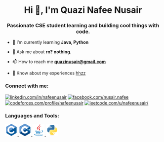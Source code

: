 <h1 align="center">Hi 👋, I'm Quazi Nafee Nusair</h1>
<h3 align="center">Passionate CSE student learning and building cool things with code.</h3>

- 🌱 I’m currently learning **Java, Python**

- 💬 Ask me about **rn? nothing.**

- 📫 How to reach me **quazinusair@gmail.com**

- 📄 Know about my experiences [hhzz](hhzz)

<h3 align="left">Connect with me:</h3>
<p align="left">
<a href="https://linkedin.com/in/linkedin.com/in/nafeenusair" target="blank"><img align="center" src="https://raw.githubusercontent.com/rahuldkjain/github-profile-readme-generator/master/src/images/icons/Social/linked-in-alt.svg" alt="linkedin.com/in/nafeenusair" height="30" width="40" /></a>
<a href="https://fb.com/facebook.com/nusair.nafee" target="blank"><img align="center" src="https://raw.githubusercontent.com/rahuldkjain/github-profile-readme-generator/master/src/images/icons/Social/facebook.svg" alt="facebook.com/nusair.nafee" height="30" width="40" /></a>
<a href="https://codeforces.com/profile/codeforces.com/profile/nafeenusair" target="blank"><img align="center" src="https://raw.githubusercontent.com/rahuldkjain/github-profile-readme-generator/master/src/images/icons/Social/codeforces.svg" alt="codeforces.com/profile/nafeenusair" height="30" width="40" /></a>
<a href="https://www.leetcode.com/leetcode.com/u/nafeenusair/" target="blank"><img align="center" src="https://raw.githubusercontent.com/rahuldkjain/github-profile-readme-generator/master/src/images/icons/Social/leet-code.svg" alt="leetcode.com/u/nafeenusair/" height="30" width="40" /></a>
</p>

<h3 align="left">Languages and Tools:</h3>
<p align="left"> <a href="https://www.cprogramming.com/" target="_blank" rel="noreferrer"> <img src="https://raw.githubusercontent.com/devicons/devicon/master/icons/c/c-original.svg" alt="c" width="40" height="40"/> </a> <a href="https://www.w3schools.com/cpp/" target="_blank" rel="noreferrer"> <img src="https://raw.githubusercontent.com/devicons/devicon/master/icons/cplusplus/cplusplus-original.svg" alt="cplusplus" width="40" height="40"/> </a> <a href="https://www.java.com" target="_blank" rel="noreferrer"> <img src="https://raw.githubusercontent.com/devicons/devicon/master/icons/java/java-original.svg" alt="java" width="40" height="40"/> </a> <a href="https://www.python.org" target="_blank" rel="noreferrer"> <img src="https://raw.githubusercontent.com/devicons/devicon/master/icons/python/python-original.svg" alt="python" width="40" height="40"/> </a> </p>

